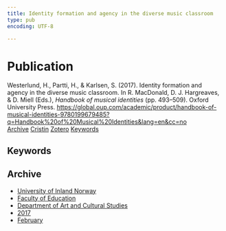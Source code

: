 ```yaml
---
title: Identity formation and agency in the diverse music classroom
type: pub
encoding: UTF-8

---
```

<h1>Publication</h1>
<article id="csl-bib-container-S262E6W7" class="csl-bib-container">
  <div class="csl-bib-body"> <div class="csl-entry">Westerlund, H., Partti, H., &#38; Karlsen, S. (2017). Identity formation and agency in the diverse music classroom. In R. MacDonald, D. J. Hargreaves, &#38; D. Miell (Eds.), <i>Handbook of musical identities</i> (pp. 493–509). Oxford University Press. <a href="https://global.oup.com/academic/product/handbook-of-musical-identities-9780199679485?q=Handbook%20of%20Musical%20Identities&#38;lang=en&#38;cc=no">https://global.oup.com/academic/product/handbook-of-musical-identities-9780199679485?q=Handbook%20of%20Musical%20Identities&#38;lang=en&#38;cc=no</a></div> </div>
  <div class="csl-bib-buttons">
    <a href="#taxonomy-article-S262E6W7" alt="archive" class="csl-bib-button">Archive</a>
    <a href="https://app.cristin.no/results/show.jsf?id=1453215" alt="Cristin" class="csl-bib-button">Cristin</a>
    <a href="http://zotero.org/groups/5881554/items/S262E6W7" alt="Zotero" class="csl-bib-button">Zotero</a>
    <a href="#keywords-article-S262E6W7" alt="keywords" class="csl-bib-button">Keywords</a>
  </div>
  <div id="csl-bib-meta-container-S262E6W7"></div>
</article>
<div id="csl-bib-meta-S262E6W7" class="csl-bib-meta">
  <article id="keywords-article-S262E6W7" class="keywords-article">
    <h1>Keywords</h1>
    
  </article>
  <article id="taxonomy-article-S262E6W7" class="taxonomy-article">
    <h1>Archive</h1>
    <ul>
      <li><a href="{{< params subfolder >}}en/archive/?key=3DCRN523">University of Inland Norway</a></li>
      <li><a href="{{< params subfolder >}}en/archive/?key=WYNZA47F">Faculty of Education</a></li>
      <li><a href="{{< params subfolder >}}en/archive/?key=VBB2T4VJ">Department of Art and Cultural Studies</a></li>
      <li><a href="{{< params subfolder >}}en/archive/?key=5F26UTRK">2017</a></li>
      <li><a href="{{< params subfolder >}}en/archive/?key=EPHNPDGW">February</a></li>
    </ul>
  </article>
</div>
